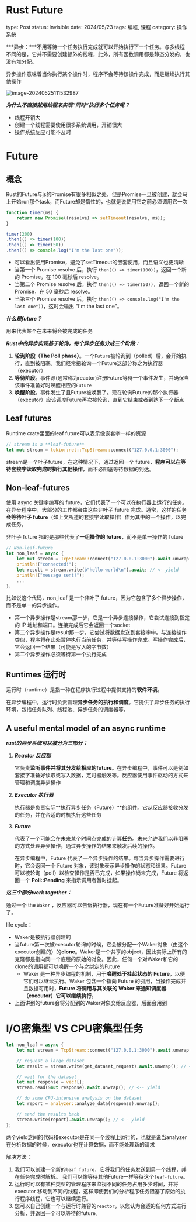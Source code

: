 # Rust Future

type: Post
status: Invisible
date: 2024/05/23
tags: 编程, 课程
category: 操作系统

***异步：***不用等待一个任务执行完成就可以开始执行下一个任务。与多线程不同的是，它并不需要创建额外的线程，此外，所有函数调用都是静态分发的，也没有堆分配。

异步操作意味着当你执行某个操作时，程序不会等待该操作完成，而是继续执行其他操作

![image-20240525111532987](https://cdn.jsdelivr.net/gh/Easter1995/blog-image/202405251115729.png)

***为什么不直接就用线程来实现”同时“执行多个任务呢？***

- 线程开销大
- 创建一个线程需要使用很多系统调用，开销很大
- 操作系统反应可能不及时

# Future

## 概念

Rust的Future与js的Promise有很多相似之处，但是Promise一旦被创建，就会马上开始run那个task，而Future却是惰性的，也就是说使用它之前必须调用它一次

```jsx
function timer(ms) {
    return new Promise((resolve) => setTimeout(resolve, ms));
}

timer(200)
.then(() => timer(100))
.then(() => timer(50))
.then(() => console.log("I'm the last one"));
```

- 可以看出使用Promise，避免了setTimeout的嵌套使用，而且语义也更清晰
- 当第一个 Promise resolve 后，执行 `then(() => timer(100))`，返回一个新的 Promise，在 100 毫秒后 resolve。
- 当第二个 Promise resolve 后，执行 `then(() => timer(50))`，返回一个新的 Promise，在 50 毫秒后 resolve。
- 当第三个 Promise resolve 后，执行 `then(() => console.log("I'm the last one"))`，这时会输出 "I'm the last one"。

***什么是future？***

用来代表某个在未来将会被完成的任务

***Rust中的异步实现基于轮询，每个异步任务分成三个阶段：***

1. **轮询阶段（The Poll phase）**。一个`Future`被轮询到（polled）后，会开始执行，直到被阻塞。我们经常把轮询一个Future这部分称之为执行器（executor）
2. **等待阶段**。事件源(通常称为reactor)注册Future等待一个事件发生，并确保当该事件准备好时唤醒相应的`Future`
3. **唤醒阶段**。事件发生了且Future被唤醒了。现在轮询Future的那个执行器（executor）应该调度Future再次被轮询，直到它结束或者到达下一个断点

## **Leaf futures**

Runtime crate里面的leaf future可以表示像嵌套字一样的资源

```rust
// stream is a **leaf-future**
let mut stream = tokio::net::TcpStream::connect("127.0.0.1:3000");
```

stream是一个叶子future，在这种情况下，通过返回一个 future，**程序可以在等待套接字读取完成时执行其他操作**，而不必阻塞等待数据的到达。

## **Non-leaf-futures**

使用 async 关键字编写的 future，它们代表了一个可以在执行器上运行的任务。在异步程序中，大部分的工作都会由这些非叶子 future 完成。通常，这样的任务**会等待叶子 future**（如上文所述的套接字读取操作）作为其中的一个操作，以完成任务。

非叶子 future 指的是那些代表了**一组操作的 future**，而不是单一操作的 future

```rust
// Non-leaf-future
let non_leaf = async {
    let mut stream = TcpStream::connect("127.0.0.1:3000").await.unwrap();// <- yield
    println!("connected!");
    let result = stream.write(b"hello world\n").await; // <- yield
    println!("message sent!");
    ...
};
```

比如说这个代码，non_leaf 是一个非叶子 future，因为它包含了多个异步操作，而不是单一的异步操作。

- 第一个异步操作是stream那一步，它是一个异步连接操作，它尝试连接到指定的 IP 地址和端口。连接完成后它会返回一个socket
- 第二个异步操作是result那一步，它尝试将数据发送到套接字中。与连接操作类似，程序将在此处暂停执行当前任务，并等待写操作完成。写操作完成后，它会返回一个结果（可能是写入的字节数）
- 第二个异步操作必须等待第一个执行完成

## **Runtimes 运行时**

运行时（runtime）是指一种在程序执行过程中提供支持的**软件环境**。

在异步编程中，运行时负责管理**异步任务的执行和调度**。它提供了异步任务的执行环境，包括任务队列、线程池、异步任务的调度器等。

## **A useful mental model of an async runtime**

***rust的异步系统可以被分为三部分：***

1. ***Reactor 反应器***
   
    它负责**监听事件并将其分发给相应的future**。在异步编程中，事件可以是例如套接字准备好读取或写入数据，定时器触发等。反应器使用事件驱动的方式来管理和调度异步操作
    
2. ***Executor 执行器***
   
    执行器是负责实际**执行异步任务（Future）**的组件。它从反应器接收分发的任务，并在合适的时机执行这些任务
    
3. ***Future*** 
   
    代表了一个可能会在未来某个时间点完成的计算**任务**。未来允许我们以非阻塞的方式处理异步操作，通过异步操作的结果来触发后续的操作。
    
    在异步编程中，Future 代表了一个异步操作的结果。每当异步操作需要进行时，它会返回一个 Future 对象，该对象表示异步操作的状态和结果。Future 可以被轮询（poll）以检查操作是否已完成，如果操作尚未完成，Future 将返回一个 **Poll::Pending** 来指示调用者暂时挂起。
    

***这三个部分work together：***

通过一个 the `Waker` ，反应器可以告诉执行器，现在有一个Future准备好开始运行了。

life cycle：

- Waker是被执行器创建的
- 当future第一次被executor轮询的时候，它会被分配一个Waker对象（由这个executor创建的）的**clone**。Waker是一个共享的object，因此实际上所有的克隆都是指向同一个底层的原始的对象。因此，任何一个对Waker和它的clone的调用都可以唤醒一个与之绑定的Future
    - Waker 是一种异步编程的机制，用于**唤醒处于挂起状态的 Future**，以便它们可以继续执行。Waker 包含一个指向 Future 的引用，当操作完成并且数据可用时，**Future 将调用与其关联的 Waker 来通知调度器（executor）它可以继续执行**。
- 上面讲到的future会将分配到的Waker对象交给反应器，后面会用到

# **I/O密集型 VS CPU密集型任务**

```rust
let non_leaf = async {
    let mut stream = TcpStream::connect("127.0.0.1:3000").await.unwrap(); // <-- yield

    // request a large dataset
    let result = stream.write(get_dataset_request).await.unwrap(); // <-- yield

    // wait for the dataset
    let mut response = vec![];
    stream.read(&mut response).await.unwrap(); // <-- yield

    // do some CPU-intensive analysis on the dataset
    let report = analyzer::analyze_data(response).unwrap();

    // send the results back
    stream.write(report).await.unwrap(); // <-- yield
};
```

两个yield之间的代码和executor是在同一个线程上运行的，也就是说当analyzer在分析数据的时候，executor也在计算数据，而不能处理新的请求

解决方法：

1. 我们可以创建一个新的`leaf future`，它将我们的任务发送到另一个线程，并在任务完成时解析。 我们可以像等待其他Future一样等待这个`leaf-future`。
2. 运行时可以有某种类型的管理程序来监视不同的任务占用多少时间，并将 executor 移动到不同的线程，这样即使我们的分析程序任务阻塞了原始的执行程序线程，它也可以继续运行。
3. 您可以自己创建一个与运行时兼容的`reactor`，以您认为合适的任何方式进行分析，并返回一个可以等待的future。